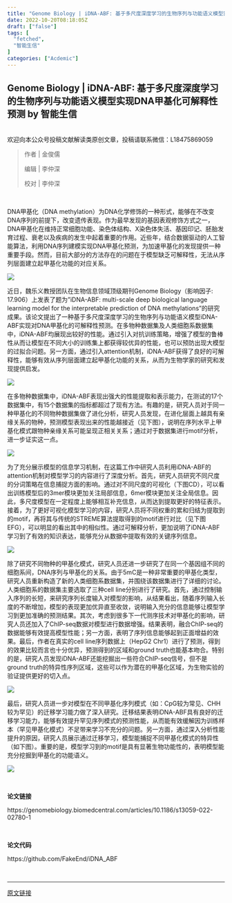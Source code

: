 ```yaml
---
title: "Genome Biology | iDNA-ABF: 基于多尺度深度学习的生物序列与功能语义模型实现DNA甲基化可解释性预测"
date: 2022-10-20T08:18:05Z
draft: ["false"]
tags: [
  "fetched",
  "智能生信"
]
categories: ["Acdemic"]
---
```

Genome Biology | iDNA-ABF: 基于多尺度深度学习的生物序列与功能语义模型实现DNA甲基化可解释性预测 by 智能生信
------
<div><section data-mpa-powered-by="yiban.io"><br></section><section><span>欢迎向本公众号投稿文献解读类原创文章，投稿请联系微信：</span><span>L18475869059</span></section><section powered-by="xiumi.us"><blockquote data-type="2" data-url="" data-author-name="" data-content-utf8-length="13" data-source-title=""><section><section><p><span>作</span><span>者 | 金俊儒</span></p><p><span>编辑 | 李仲深</span></p><p><span>校对 | 李仲深</span></p></section></section></blockquote></section><p><br></p><p><span>DNA甲基化（DNA methylation）为DNA化学修饰的一种形式，能够在不改变DNA序列的前提下，改变遗传表现。作为最早发现的基因表观修饰方式之一，DNA甲基化在维持正常细胞功能、染色体结构、X染色体失活、基因印记、胚胎发育过程、衰老以及疾病的发生中起着重要的作用。<span>近些年，结合数据驱动的人工智能算法，利用DNA序列建模实现DNA甲基化预测，为加速甲基化的发现提供一种重要手段。</span></span><span>然而，目前大部分的方法存在的问题在于模型缺乏可解释性，无法从序列层面建立起甲基化功能的对应关系。</span></p><p><img data-ratio="0.52890625" data-s="300,640" data-src="https://mmbiz.qpic.cn/mmbiz_jpg/jiagJPU5MH3icA8blAj4TiaTLe7Je6DG2Stsjnfod1PlhQCm4TicOZdHOwkTMKQZMHQ1oicm2T2qVptGagARtw58upw/640?wx_fmt=jpeg" data-type="jpeg" data-w="1280" src="https://mmbiz.qpic.cn/mmbiz_jpg/jiagJPU5MH3icA8blAj4TiaTLe7Je6DG2Stsjnfod1PlhQCm4TicOZdHOwkTMKQZMHQ1oicm2T2qVptGagARtw58upw/640?wx_fmt=jpeg"><span></span></p><section><span>近日，魏乐义教授团队在生物信息领域顶级期刊Genome Biology（影响因子: 17.906）上发表了题为”iDNA-ABF: multi-scale deep biological language learning model for the interpretable prediction of DNA methylations”的研究成果。该论文提出了一种基于多尺度深度学习的生物序列与功能语义模型iDNA-ABF实现对DNA甲基化的可解释性预测。在多物种数据集及人类细胞系数据集中，iDNA-ABF均展现出较好的性能。通过引入对抗训练策略，增强了模型的鲁棒性从而让模型在不同大小的训练集上都获得较优异的性能，也可以预防出现大模型的过拟合问题。另一方面，通过引入attention机制，iDNA-ABF获得了良好的可解释性，能够有效<span>从序列层面建立起甲基化功能的关系</span>，从而为生物学家的研究和发现提供启发。</span></section><p><img data-ratio="0.73828125" data-s="300,640" data-src="https://mmbiz.qpic.cn/mmbiz_png/jiagJPU5MH3icA8blAj4TiaTLe7Je6DG2St4rrmQYDECc0d5KVmmMowdMzolZtFzBDx5Nxk2FUbFVAFpH8zZyc0gw/640?wx_fmt=png" data-type="png" data-w="1280" src="https://mmbiz.qpic.cn/mmbiz_png/jiagJPU5MH3icA8blAj4TiaTLe7Je6DG2St4rrmQYDECc0d5KVmmMowdMzolZtFzBDx5Nxk2FUbFVAFpH8zZyc0gw/640?wx_fmt=png"><span></span></p><p><span>在多物种数据集中，iDNA-ABF表现出强大的性能提取和表示能力，在测试的17个数据集中，有15个数据集的指标都超过了现有方法。</span><span>有趣的是，研究人员对于同一种甲基化的不同物种数据集做了进化分析，研究人员发现，在进化层面上越具有亲缘关系的物种，预测模型表现出来的性能越接近（见下图），说明在序列水平上甲基化模式跟物种亲缘关系可能呈现正相关关系；通过对于数据集进行motif分析，进一步证实这一点。</span></p><p><img data-ratio="0.5328125" data-s="300,640" data-src="https://mmbiz.qpic.cn/mmbiz_png/jiagJPU5MH3icA8blAj4TiaTLe7Je6DG2St8ibgiaM9UNHHsQVC9tzIMAWiax9bUFeWqpztwpTZ6e6AOtCzXtH2NWjYw/640?wx_fmt=png" data-type="png" data-w="1280" src="https://mmbiz.qpic.cn/mmbiz_png/jiagJPU5MH3icA8blAj4TiaTLe7Je6DG2St8ibgiaM9UNHHsQVC9tzIMAWiax9bUFeWqpztwpTZ6e6AOtCzXtH2NWjYw/640?wx_fmt=png"></p><p><span>为了充分展示模型的信息学习机制，在这篇工作中研究人员利用iDNA-ABF的attention机制对模型学习的内容进行了深度分析。首先，研究人员研究不同尺度的分词策略在信息捕捉方面的影响。通过对不同尺度的可视化（下图CD），可以看出训练模型后的3mer模块更加关注局部信息，6mer模块更加关注全局信息。因此，多尺度模型在一定程度上能够相互补充信息，从而达到提取更好的特征表示。接着，为了更好可视化模型学习的内容，研究人员将不同权重的累和归结为提取到的motif，再将其与传统的STREME算法提取得到的motif进行对比（见下图EFG），可以明显的看出其中的相似性。</span><span>通过可解释分析，更加说明了iDNA-ABF学习到了有效的知识表达，能够充分从数据中提取有效的关键序列信息。</span></p><p><img data-ratio="1.23046875" data-s="300,640" data-src="https://mmbiz.qpic.cn/mmbiz_png/jiagJPU5MH3icA8blAj4TiaTLe7Je6DG2StEQLHiaMxFX9M8jrxJdU2MnJ36DMvVWAeOSdIW8pP8By30hfRqYp23Xw/640?wx_fmt=png" data-type="png" data-w="1280" src="https://mmbiz.qpic.cn/mmbiz_png/jiagJPU5MH3icA8blAj4TiaTLe7Je6DG2StEQLHiaMxFX9M8jrxJdU2MnJ36DMvVWAeOSdIW8pP8By30hfRqYp23Xw/640?wx_fmt=png"></p><section><span><span></span></span></section><p><span>除了研究不同物种的甲基化模式，研究人员还进一步研究了在同一个基因组不同的细胞系间，DNA序列与甲基化的关系。由于5mC是一种非常重要的甲基化类型，研究人员重新构造了新的人类细胞系数据集，并围绕该数据集进行了详细的讨论。人类细胞系的数据集主要选取了三种cell line分别进行了研究。</span><span>首先，通过控制输入序列的长短，来研究序列长度输入对模型的影响，从结果看出，随着序列输入长度的不断增加，模型的表现更加优异直至收敛，说明输入充分的信息能够让模型学习到更加准确的预测结果。其次，考虑到很多下一代测序技术对甲基化的影响，研究人员还加入了ChIP-seq数据对模型进行数据增强。结果表明，融合ChIP-seq的数据能够有效提高模型性能；另一方面，表明了序列信息能够起到正面增益的效果。最后，作者在真实的cell line序列数据上（HepG2 Chr1）进行了预测，得到的效果比较而言也十分优异，预测得到的区域和ground truth也能基本吻合。</span><span>特别的是，研究人员发现iDNA-ABF还能挖掘出一些符合ChIP-seq信号，但不是ground truth的特异性序列区域，这些可以作为潜在的甲基化区域，为生物实验的验证提供更好的切入点。</span></p><p><img data-ratio="1.01953125" data-s="300,640" data-src="https://mmbiz.qpic.cn/mmbiz_png/jiagJPU5MH3icA8blAj4TiaTLe7Je6DG2St11ibicStsraIoia9XgiavseFe3LroahQW3Sjn3F9pfv8wr55drfibxibAXUA/640?wx_fmt=png" data-type="png" data-w="1280" src="https://mmbiz.qpic.cn/mmbiz_png/jiagJPU5MH3icA8blAj4TiaTLe7Je6DG2St11ibicStsraIoia9XgiavseFe3LroahQW3Sjn3F9pfv8wr55drfibxibAXUA/640?wx_fmt=png"></p><p><span>最后，研究人员进一步对模型在不同甲基化序列模式（如：CpG较为常见、CHH较为罕见）的迁移学习能力做了深入研究。迁移结果表明iDNA-ABF具有良好的迁移学习能力，能够有效提升罕见序列模式的预测性能，从而能有效缓解因为训练样本（罕见甲基化模式）不足带来学习不充分的问题。另一方面，</span><span>通过深入分析性能提升的原因，研究人员展示通过迁移学习，模型能捕捉不同甲基化模式的特异性（如下图）。重要的是，模型学习到的motif是具有显著生物功能性的，表明模型能充分挖掘到甲基化的功能语义。</span></p><p><img data-ratio="1" data-s="300,640" data-src="https://mmbiz.qpic.cn/mmbiz_png/jiagJPU5MH3icA8blAj4TiaTLe7Je6DG2SticPFNOw6dxgyohPeSPibkaHw4cID6mJ7eWN6dc7ic1mpbjjKiaRwPtt0kQ/640?wx_fmt=png" data-type="png" data-w="1280" src="https://mmbiz.qpic.cn/mmbiz_png/jiagJPU5MH3icA8blAj4TiaTLe7Je6DG2SticPFNOw6dxgyohPeSPibkaHw4cID6mJ7eWN6dc7ic1mpbjjKiaRwPtt0kQ/640?wx_fmt=png"></p><p><br></p><section data-mpa-template="t" mpa-from-tpl="t"><section data-mpa-template="t" mpa-from-tpl="t"><section mpa-from-tpl="t"><section mpa-from-tpl="t"><secyion><section mpa-from-tpl="t"><section mpa-from-tpl="t"><p><span><strong mpa-from-tpl="t" mpa-is-content="t">论文链接</strong></span><strong></strong></p></section></section></secyion></section></section></section></section><p><span>https://genomebiology.biomedcentral.com/articles/10.1186/s13059-022-02780-1</span></p><p><strong><span><br mpa-from-tpl="t"></span></strong></p><section data-mpa-template="t" mpa-from-tpl="t"><section data-mpa-template="t" mpa-from-tpl="t"><section mpa-from-tpl="t"><section mpa-from-tpl="t"><secyion><section mpa-from-tpl="t"><section mpa-from-tpl="t"><p><span><strong mpa-from-tpl="t" mpa-is-content="t">论文代码</strong></span></p></section></section></secyion></section></section></section></section><p><span>https://githu</span><span>b.</span><span>com/FakeEnd/iDNA_ABF</span></p><p><br></p><p><mp-style-type data-value="3"></mp-style-type></p></div>  
<hr>
<a href="https://mp.weixin.qq.com/s/ZLWchph9tsaBnkpGd8P2WQ",target="_blank" rel="noopener noreferrer">原文链接</a>

